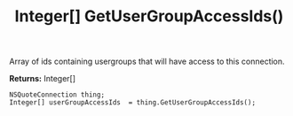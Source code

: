 ﻿---
uid: crmscript_ref_NSQuoteConnection_GetUserGroupAccessIds
title: Integer[] GetUserGroupAccessIds()
intellisense: NSQuoteConnection.GetUserGroupAccessIds
keywords: NSQuoteConnection, GetUserGroupAccessIds
so.topic: reference
---

Array of ids containing usergroups that will have access to this connection.

**Returns:** Integer[]


```crmscript
NSQuoteConnection thing;
Integer[] userGroupAccessIds  = thing.GetUserGroupAccessIds();
```


